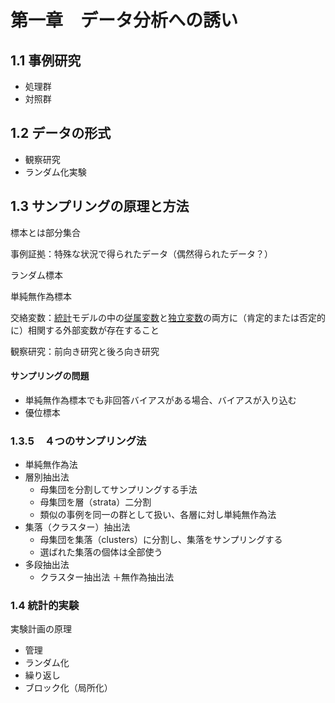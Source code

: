 # 第一章　データ分析への誘い



## 1.1 事例研究

* 処理群
* 対照群

## 1.2 データの形式

* 観察研究
* ランダム化実験

## 1.3 サンプリングの原理と方法

標本とは部分集合

事例証拠：特殊な状況で得られたデータ（偶然得られたデータ？）

ランダム標本

単純無作為標本

交絡変数：[統計](https://www.weblio.jp/content/統計学)モデルの中の[従属変数](https://www.weblio.jp/content/従属変数)と[独立変数](https://www.weblio.jp/content/独立変数)の両方に（肯定的または否定的に）相関する外部変数が存在すること

観察研究：前向き研究と後ろ向き研究

#### サンプリングの問題

* 単純無作為標本でも非回答バイアスがある場合、バイアスが入り込む
* 優位標本

### 1.3.5　４つのサンプリング法

* 単純無作為法
* 層別抽出法
  * 母集団を分割してサンプリングする手法
  * 母集団を層（strata）二分割
  * 類似の事例を同一の群として扱い、各層に対し単純無作為法
* 集落（クラスター）抽出法
  * 母集団を集落（clusters）に分割し、集落をサンプリングする
  * 選ばれた集落の個体は全部使う
* 多段抽出法
  * クラスター抽出法 ＋無作為抽出法

### 1.4 統計的実験

実験計画の原理

* 管理
* ランダム化
* 繰り返し
* ブロック化（局所化）